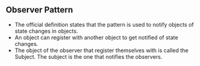 Observer Pattern 
-
- The official definition states that the pattern is used to notify objects of state changes in objects.
- An object can register with another object to get notified of state changes.
- The object of the observer that register themselves with is called the Subject. The subject is the one that notifies the observers.